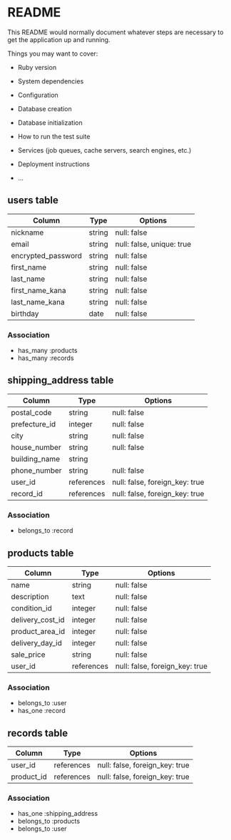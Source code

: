 # README

This README would normally document whatever steps are necessary to get the
application up and running.

Things you may want to cover:

* Ruby version

* System dependencies

* Configuration

* Database creation

* Database initialization

* How to run the test suite

* Services (job queues, cache servers, search engines, etc.)

* Deployment instructions

* ...




## users table

| Column              | Type     | Options                   |
| ------------------- | -------- | ------------------------- |
| nickname            | string   | null: false               |
| email               | string   | null: false, unique: true |
| encrypted_password  | string   | null: false               |
| first_name          | string   | null: false               |
| last_name           | string   | null: false               |
| first_name_kana     | string   | null: false               |
| last_name_kana      | string   | null: false               |
| birthday            | date     | null: false               |


### Association
- has_many :products
- has_many :records



## shipping_address table

| Column              | Type       | Options                        |
| ------------------- | ---------- | ------------------------------ |
| postal_code         | string     | null: false                    |
| prefecture_id       | integer    | null: false                    |
| city                | string     | null: false                    |
| house_number        | string     | null: false                    |
| building_name       | string     |                                |
| phone_number        | string     | null: false                    |
| user_id             | references | null: false, foreign_key: true |
| record_id           | references | null: false, foreign_key: true |

### Association
- belongs_to :record



## products table

| Column                 | Type       | Options                        |
| ---------------------- | ---------- | ------------------------------ |
| name                   | string     | null: false                    |
| description            | text       | null: false                    |
| condition_id           | integer    | null: false                    |
| delivery_cost_id       | integer    | null: false                    |
| product_area_id        | integer    | null: false                    |
| delivery_day_id        | integer    | null: false                    |
| sale_price             | string     | null: false                    |
| user_id                | references | null: false, foreign_key: true |


### Association
- belongs_to :user
- has_one :record



## records table

| Column              | Type       | Options                        |
| ------------------- | ---------- | ------------------------------ |
| user_id             | references | null: false, foreign_key: true |
| product_id          | references | null: false, foreign_key: true |


### Association
- has_one :shipping_address
- belongs_to :products
- belongs_to :user